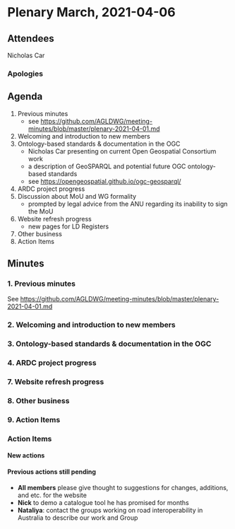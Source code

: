 # Plenary March, 2021-04-06

## Attendees
Nicholas Car


### Apologies


## Agenda
1. Previous minutes
    * see <https://github.com/AGLDWG/meeting-minutes/blob/master/plenary-2021-04-01.md>
2. Welcoming and introduction to new members
3. Ontology-based standards & documentation in the OGC
    * Nicholas Car presenting on current Open Geospatial Consortium work
    * a description of GeoSPARQL and potential future OGC ontology-based standards
    * see <https://opengeospatial.github.io/ogc-geosparql/>
5. ARDC project progress
6. Discussion about MoU and WG formality
    * prompted by legal advice from the ANU regarding its inability to sign the MoU
7. Website refresh progress
    * new pages for LD Registers
8. Other business
9. Action Items

## Minutes

### 1. Previous minutes
See <https://github.com/AGLDWG/meeting-minutes/blob/master/plenary-2021-04-01.md>


### 2. Welcoming and introduction to new members


### 3. Ontology-based standards & documentation in the OGC


### 4. ARDC project progress


### 7. Website refresh progress


### 8. Other business

### 9. Action Items

### Action Items
#### New actions


#### Previous actions still pending
* **All members** please give thought to suggestions for changes, additions, and etc. for the website
* **Nick** to demo a catalogue tool he has promised for months
* **Nataliya**: contact the groups working on road interoperability in Australia to describe our work and Group
